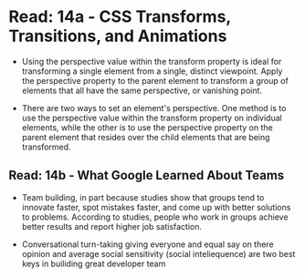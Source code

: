 # Read: 14a - CSS Transforms, Transitions, and Animations

- Using the perspective value within the transform property is ideal for transforming a single element from a single, distinct viewpoint. Apply the perspective property to the parent element to transform a group of elements that all have the same perspective, or vanishing point.

- There are two ways to set an element's perspective. One method is to use the perspective value within the transform property on individual elements, while the other is to use the perspective property on the parent element that resides over the child elements that are being transformed.



## Read: 14b - What Google Learned About Teams
- Team building, in part because studies show that groups tend to innovate faster, spot mistakes faster, and come up with better solutions to problems. According to studies, people who work in groups achieve better results and report higher job satisfaction.

- Conversational turn-taking giving everyone and equal say on there opinion and average social sensitivity (social inteliequence) are two best keys in builiding great developer team

